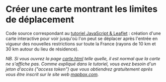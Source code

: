 # Créer une carte montrant les limites de déplacement

Code source correspondant au [tutoriel JavaScript & Leaflet](https://youtu.be/L7wV-W_0nfY) : création d'une carte interactive pour voir jusqu'où l'on peut se déplacer après l'entrée en vigueur des nouvelles restrictions sur toute la France (rayons de 10 km et 30 km autour du lieu de résidence).

_NB. Si vous ouvrez la page [carte.html](carte.html) telle quelle, il est normal que la carte ne s'affiche pas. Comme expliqué dans le tutoriel, vous avez besoin d'un jeton d'accès ("access token") que vous obtiendrez gratuitement après vous être inscrit sur le site web [mapbox.com](https://www.mapbox.com)._
